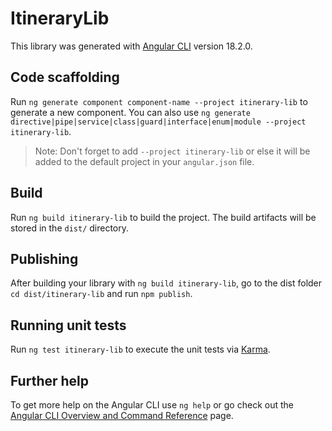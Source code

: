 # ItineraryLib

This library was generated with [Angular CLI](https://github.com/angular/angular-cli) version 18.2.0.

## Code scaffolding

Run `ng generate component component-name --project itinerary-lib` to generate a new component. You can also use `ng generate directive|pipe|service|class|guard|interface|enum|module --project itinerary-lib`.
> Note: Don't forget to add `--project itinerary-lib` or else it will be added to the default project in your `angular.json` file. 

## Build

Run `ng build itinerary-lib` to build the project. The build artifacts will be stored in the `dist/` directory.

## Publishing

After building your library with `ng build itinerary-lib`, go to the dist folder `cd dist/itinerary-lib` and run `npm publish`.

## Running unit tests

Run `ng test itinerary-lib` to execute the unit tests via [Karma](https://karma-runner.github.io).

## Further help

To get more help on the Angular CLI use `ng help` or go check out the [Angular CLI Overview and Command Reference](https://angular.dev/tools/cli) page.
